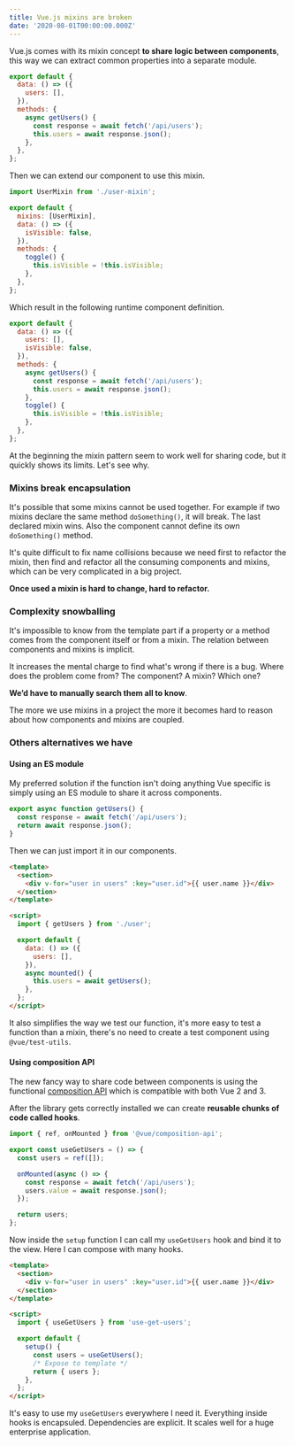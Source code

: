 ```yaml
---
title: Vue.js mixins are broken
date: '2020-08-01T00:00:00.000Z'
---
```


Vue.js comes with its mixin concept **to share logic between components**, this way we can extract common properties into a separate module.

```js
export default {
  data: () => ({
    users: [],
  }),
  methods: {
    async getUsers() {
      const response = await fetch('/api/users');
      this.users = await response.json();
    },
  },
};
```

Then we can extend our component to use this mixin.

```js
import UserMixin from './user-mixin';

export default {
  mixins: [UserMixin],
  data: () => ({
    isVisible: false,
  }),
  methods: {
    toggle() {
      this.isVisible = !this.isVisible;
    },
  },
};
```

Which result in the following runtime component definition.

```js
export default {
  data: () => ({
    users: [],
    isVisible: false,
  }),
  methods: {
    async getUsers() {
      const response = await fetch('/api/users');
      this.users = await response.json();
    },
    toggle() {
      this.isVisible = !this.isVisible;
    },
  },
};
```

At the beginning the mixin pattern seem to work well for sharing code, but it quickly shows its limits. Let's see why.

### Mixins break encapsulation

It's possible that some mixins cannot be used together. For example if two mixins declare the same method `doSomething()`, it will break. The last declared mixin wins. Also the component cannot define its own `doSomething()` method.

It's quite difficult to fix name collisions because we need first to refactor the mixin, then find and refactor all the consuming components and mixins, which can be very complicated in a big project.

**Once used a mixin is hard to change, hard to refactor.**

### Complexity snowballing

It's impossible to know from the template part if a property or a method comes from the component itself or from a mixin. The relation between components and mixins is implicit.

It increases the mental charge to find what's wrong if there is a bug. Where does the problem come from? The component? A mixin? Which one?

**We’d have to manually search them all to know**.

The more we use mixins in a project the more it becomes hard to reason about how components and mixins are coupled.

### Others alternatives we have

#### Using an ES module

My preferred solution if the function isn't doing anything Vue specific is simply using an ES module to share it across components.

```js
export async function getUsers() {
  const response = await fetch('/api/users');
  return await response.json();
}
```

Then we can just import it in our components.

```html
<template>
  <section>
    <div v-for="user in users" :key="user.id">{{ user.name }}</div>
  </section>
</template>

<script>
  import { getUsers } from './user';

  export default {
    data: () => ({
      users: [],
    }),
    async mounted() {
      this.users = await getUsers();
    },
  };
</script>
```

It also simplifies the way we test our function, it's more easy to test a function than a mixin, there's no need to create a test component using `@vue/test-utils`.

#### Using composition API

The new fancy way to share code between components is using the functional [composition API](https://composition-api.vuejs.org/) which is compatible with both Vue 2 and 3. 

After the library gets correctly installed we can create **reusable chunks of code called hooks**.

```js
import { ref, onMounted } from '@vue/composition-api';

export const useGetUsers = () => {
  const users = ref([]);

  onMounted(async () => {
    const response = await fetch('/api/users');
    users.value = await response.json();
  });

  return users;
};
```

Now inside the `setup` function I can call my `useGetUsers` hook and bind it to the view. Here I can compose with many hooks.

```html
<template>
  <section>
    <div v-for="user in users" :key="user.id">{{ user.name }}</div>
  </section>
</template>

<script>
  import { useGetUsers } from 'use-get-users';

  export default {
    setup() {
      const users = useGetUsers();
      /* Expose to template */
      return { users };
    },
  };
</script>
```

It's easy to use my `useGetUsers` everywhere I need it. Everything inside hooks is encapsuled. Dependencies are explicit. It scales well for a huge enterprise application.